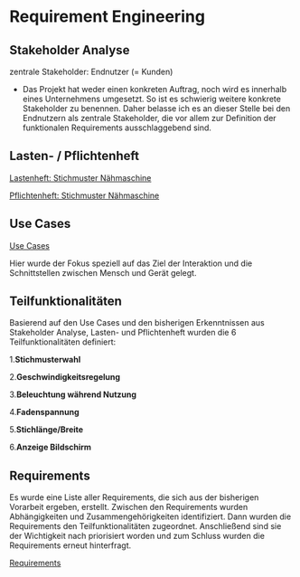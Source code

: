 # Requirement Engineering

## Stakeholder Analyse

zentrale Stakeholder: Endnutzer (= Kunden)

* Das Projekt hat weder einen konkreten Auftrag, noch wird es innerhalb eines Unternehmens umgesetzt. So ist es
  schwierig weitere konkrete Stakeholder zu benennen. Daher belasse ich es an dieser Stelle bei den Endnutzern als
  zentrale Stakeholder, die vor allem zur Definition der funktionalen Requirements ausschlaggebend sind.

## Lasten- / Pflichtenheft

[Lastenheft:  Stichmuster Nähmaschine](./Requirement_Engineering/Lastenheft.md)

[Pflichtenheft: Stichmuster Nähmaschine](./Requirement_Engineering/Pflichtenheft.md)

## Use Cases

[Use Cases](./referenziert/Requirement_Engineering/Use_cases.md)

Hier wurde der Fokus speziell auf das Ziel der Interaktion und die Schnittstellen zwischen Mensch und Gerät gelegt.

## Teilfunktionalitäten

Basierend auf den Use Cases und den bisherigen Erkenntnissen aus Stakeholder Analyse, Lasten- und Pflichtenheft wurden
die 6 Teilfunktionalitäten definiert:

1.**Stichmusterwahl**

2.**Geschwindigkeitsregelung**

3.**Beleuchtung während Nutzung**

4.**Fadenspannung**

5.**Stichlänge/Breite**

6.**Anzeige Bildschirm**

## Requirements

Es wurde eine Liste aller Requirements, die sich aus der bisherigen Vorarbeit ergeben, erstellt. Zwischen den
Requirements wurden Abhängigkeiten und Zusammengehörigkeiten identifiziert. Dann wurden die Requirements den
Teilfunktionalitäten zugeordnet. Anschließend sind sie der Wichtigkeit nach priorisiert worden und zum Schluss wurden
die Requirements erneut hinterfragt.

[Requirements](Requirements.md)
